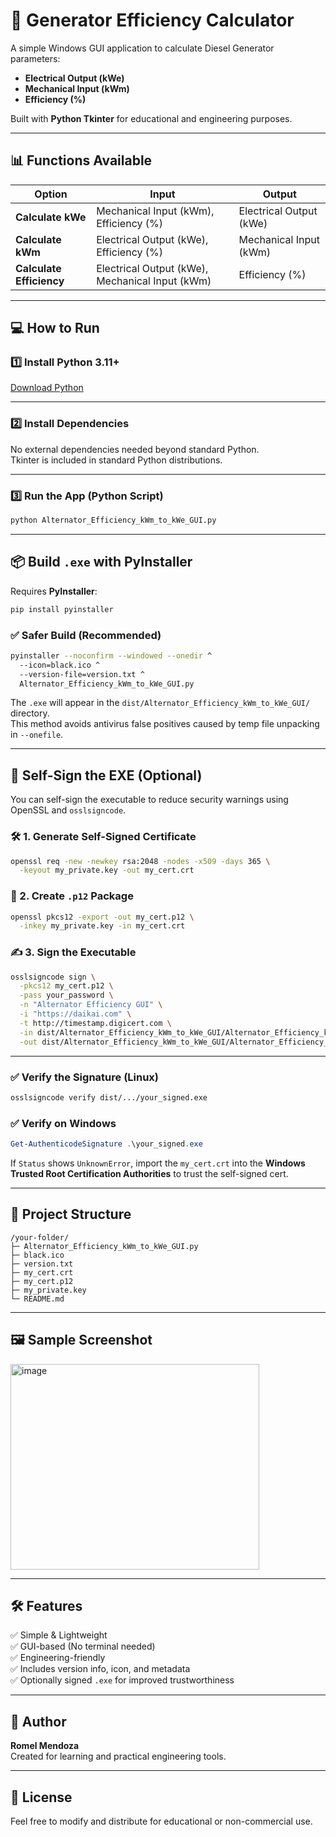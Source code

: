 # 🔧 Generator Efficiency Calculator

A simple Windows GUI application to calculate Diesel Generator parameters:  
- **Electrical Output (kWe)**
- **Mechanical Input (kWm)**
- **Efficiency (%)**

Built with **Python Tkinter** for educational and engineering purposes.

---

## 📊 **Functions Available**
| Option                  | Input                          | Output               |
|--------------------------|--------------------------------|-----------------------|
| **Calculate kWe**        | Mechanical Input (kWm), Efficiency (%) | Electrical Output (kWe) |
| **Calculate kWm**        | Electrical Output (kWe), Efficiency (%) | Mechanical Input (kWm) |
| **Calculate Efficiency** | Electrical Output (kWe), Mechanical Input (kWm) | Efficiency (%)         |

---

## 💻 **How to Run**
### 1️⃣ Install Python 3.11+  
[Download Python](https://www.python.org/downloads/)

---

### 2️⃣ Install Dependencies
No external dependencies needed beyond standard Python.  
Tkinter is included in standard Python distributions.

---

### 3️⃣ Run the App (Python Script)
```bash
python Alternator_Efficiency_kWm_to_kWe_GUI.py
```

---

## 📦 **Build `.exe` with PyInstaller**
Requires **PyInstaller**:

```bash
pip install pyinstaller
```

### ✅ Safer Build (Recommended)
```bash
pyinstaller --noconfirm --windowed --onedir ^
  --icon=black.ico ^
  --version-file=version.txt ^
  Alternator_Efficiency_kWm_to_kWe_GUI.py
```

The `.exe` will appear in the `dist/Alternator_Efficiency_kWm_to_kWe_GUI/` directory.  
This method avoids antivirus false positives caused by temp file unpacking in `--onefile`.

---

## 🔐 **Self-Sign the EXE (Optional)**

You can self-sign the executable to reduce security warnings using OpenSSL and `osslsigncode`.

### 🛠 1. Generate Self-Signed Certificate
```bash
openssl req -new -newkey rsa:2048 -nodes -x509 -days 365 \
  -keyout my_private.key -out my_cert.crt
```

### 🔐 2. Create `.p12` Package
```bash
openssl pkcs12 -export -out my_cert.p12 \
  -inkey my_private.key -in my_cert.crt
```

### ✍️ 3. Sign the Executable
```bash
osslsigncode sign \
  -pkcs12 my_cert.p12 \
  -pass your_password \
  -n "Alternator Efficiency GUI" \
  -i "https://daikai.com" \
  -t http://timestamp.digicert.com \
  -in dist/Alternator_Efficiency_kWm_to_kWe_GUI/Alternator_Efficiency_kWm_to_kWe_GUI.exe \
  -out dist/Alternator_Efficiency_kWm_to_kWe_GUI/Alternator_Efficiency_kWm_to_kWe_signed.exe
```

---

### ✅ Verify the Signature (Linux)
```bash
osslsigncode verify dist/.../your_signed.exe
```

### ✅ Verify on Windows
```powershell
Get-AuthenticodeSignature .\your_signed.exe
```

If `Status` shows `UnknownError`, import the `my_cert.crt` into the **Windows Trusted Root Certification Authorities** to trust the self-signed cert.

---

## 📂 **Project Structure**
```
/your-folder/
├─ Alternator_Efficiency_kWm_to_kWe_GUI.py
├─ black.ico
├─ version.txt
├─ my_cert.crt
├─ my_cert.p12
├─ my_private.key
└─ README.md
```

---

## 🖼️ **Sample Screenshot**
<img width="398" height="329" alt="image" src="https://github.com/user-attachments/assets/0a44c34b-76b7-493c-a15c-dc0cefae9274" />


---

## 🛠 **Features**
✅ Simple & Lightweight  
✅ GUI-based (No terminal needed)  
✅ Engineering-friendly  
✅ Includes version info, icon, and metadata  
✅ Optionally signed `.exe` for improved trustworthiness

---

## 👤 **Author**
**Romel Mendoza**  
Created for learning and practical engineering tools.

---

## 📝 **License**
Feel free to modify and distribute for educational or non-commercial use.
